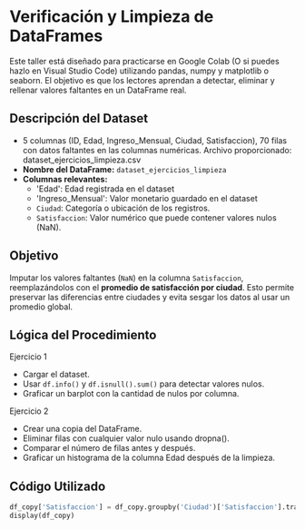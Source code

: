 # Verificación y Limpieza de DataFrames
Este taller está diseñado para practicarse en Google Colab (O si puedes hazlo en Visual Studio Code) utilizando pandas, numpy y matplotlib o seaborn. El objetivo es que los lectores aprendan a detectar, eliminar y rellenar valores faltantes en un DataFrame real.
## Descripción del Dataset
- 5 columnas (ID, Edad, Ingreso_Mensual, Ciudad, Satisfaccion), 70 filas con datos faltantes en
las columnas numéricas. Archivo proporcionado: dataset_ejercicios_limpieza.csv
- **Nombre del DataFrame:** `dataset_ejercicios_limpieza`
- **Columnas relevantes:**
  - 'Edad': Edad registrada en el dataset
  - 'Ingreso_Mensual': Valor monetario guardado en el dataset
  - `Ciudad`: Categoría o ubicación de los registros.
  - `Satisfaccion`: Valor numérico que puede contener valores nulos (NaN).

## Objetivo

Imputar los valores faltantes (`NaN`) en la columna `Satisfaccion`, reemplazándolos con el **promedio de satisfacción por ciudad**. Esto permite preservar las diferencias entre ciudades y evita sesgar los datos al usar un promedio global.

## Lógica del Procedimiento

Ejercicio 1
- Cargar el dataset.
- Usar `df.info()` y `df.isnull().sum()` para detectar valores nulos.
- Graficar un barplot con la cantidad de nulos por columna.

Ejercicio 2
- Crear una copia del DataFrame.
- Eliminar filas con cualquier valor nulo usando dropna().
- Comparar el número de filas antes y después.
- Graficar un histograma de la columna Edad después de la limpieza.

## Código Utilizado

```python
df_copy['Satisfaccion'] = df_copy.groupby('Ciudad')['Satisfaccion'].transform(lambda x: x.fillna(x.mean()))
display(df_copy)
